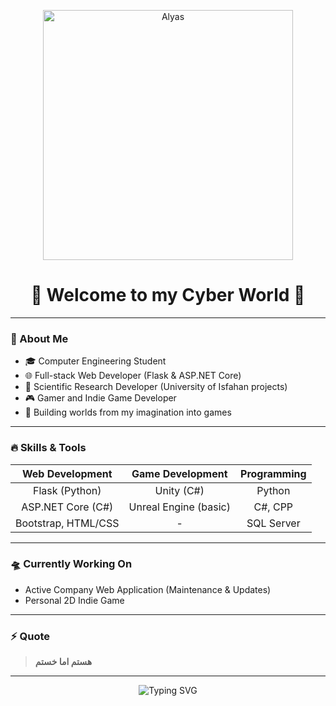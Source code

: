<p align="center">
  <img src="https://capsule-render.vercel.app/api?type=venom&height=100&color=gradient&customColorList=0,2,20,30)&text=Alyas&reversal=false&animation=twinkling&strokeWidth=1&section=header" alt="Alyas" width="400"/>
</p>

<h1 align="center">👋 Welcome to my Cyber World 👾</h1>

---

### 🧠 About Me

- 🎓 Computer Engineering Student
- 🌐 Full-stack Web Developer (Flask & ASP.NET Core)
- 🚀 Scientific Research Developer (University of Isfahan projects)
- 🎮 Gamer and Indie Game Developer
- 🧠 Building worlds from my imagination into games

---

### 🔥 Skills & Tools

| Web Development | Game Development | Programming |
| :-------------: | :---------------: | :---------: |
| Flask (Python) | Unity (C#) | Python |
| ASP.NET Core (C#) | Unreal Engine (basic) | C#, CPP |
| Bootstrap, HTML/CSS | - | SQL Server |

---

### 🛸 Currently Working On

- Active Company Web Application (Maintenance & Updates)
- Personal 2D Indie Game

---

### ⚡ Quote

> **هستم اما خستم**

---

<p align="center">
  <img src="https://readme-typing-svg.herokuapp.com?font=Fira+Code&duration=4000&pause=1000&color=0FF0FC&center=true&vCenter=true&multiline=true&width=600&height=100&lines=Building+Worlds+From+My+Mind;Escaping+Reality+Through+Code+and+Games..." alt="Typing SVG" />
</p>
